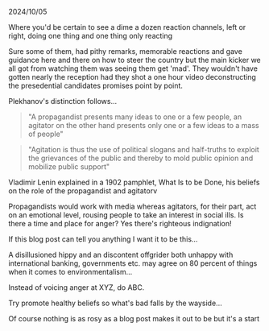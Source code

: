 2024/10/05

Where you'd be certain to see a dime a dozen reaction channels, left or right, doing one thing and one thing only reacting

Sure some of them, had pithy remarks, memorable reactions and gave guidance here and there on how to steer the country but the main kicker we all got from watching them was seeing them get 'mad'. They wouldn't have gotten nearly the reception had they shot a one hour video deconstructing the presedential candidates promises point by point.

Plekhanov's distinction follows...

> "A propagandist presents many ideas to one or a few people, an agitator  on the other hand presents only one or a few ideas to a mass of people"

> "Agitation is thus the use of political slogans and half-truths to exploit the grievances of the public and thereby to mold public opinion and mobilize public support"

Vladimir Lenin explained in a 1902 pamphlet, What Is to be Done,  his beliefs on the role of the propagandist and agitatorv

Propagandists would work with media whereas agitators, for their part, act on an emotional level, rousing people to take an interest in social ills. 
Is there a time and place for anger? Yes there's righteous indignation!

If this blog post can tell you anything I want it to be this...

A disillusioned hippy and an discontent offgrider both unhappy with international banking, governments etc. may agree on 80 percent of things when it comes to environmentalism...

Instead of voicing anger at XYZ, do ABC.

Try promote healthy beliefs so what's bad falls by the wayside...

Of course nothing is as rosy as a blog post makes it out to be but it's a start
